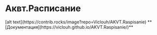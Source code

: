 # Аквт.Расписание 
<a href="https://github.com/Viclouh/AKVT.Raspisanie/graphs/contributors">
  
</a>
[alt text](https://contrib.rocks/image?repo=Viclouh/AKVT.Raspisanie)
**[Документация](https://viclouh.github.io/AKVT.Raspisanie/)**
